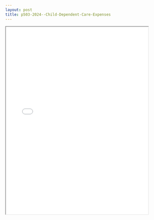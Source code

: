 ```yaml
---
layout: post
title: p503-2024--Child-Dependent-Care-Expenses
---
```


<div class="pdf-container">
<iframe src="/ea/assets/pdfs/p503-2024--Child-Dependent-Care-Expenses.pdf" height="600" width="90%" allowFullScreen="true"></iframe>
</div>

